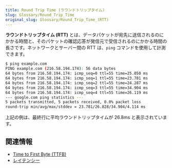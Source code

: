 ```yaml
---
title: Round Trip Time (ラウンドトリップタイム)
slug: Glossary/Round_Trip_Time
original_slug: Glossary/Round_Trip_Time_(RTT)
---
```


**ラウンドトリップタイム (RTT)** とは、データパケットが宛先に送信されるのにかかる時間と、そのパケットの確認応答が発信元で受信されるのにかかる時間の長さです。ネットワークとサーバー間の RTT は、`ping` コマンドを使用して計測できます。

```bash
$ ping example.com
PING example.com (216.58.194.174): 56 data bytes
64 bytes from 216.58.194.174: icmp_seq=0 ttl=55 time=25.050 ms
64 bytes from 216.58.194.174: icmp_seq=1 ttl=55 time=23.781 ms
64 bytes from 216.58.194.174: icmp_seq=2 ttl=55 time=24.287 ms
64 bytes from 216.58.194.174: icmp_seq=3 ttl=55 time=34.904 ms
64 bytes from 216.58.194.174: icmp_seq=4 ttl=55 time=26.119 ms
--- google.com ping statistics ---
5 packets transmitted, 5 packets received, 0.0% packet loss
round-trip min/avg/max/stddev = 23.781/26.828/34.904/4.114 ms
```

上記の例は、最終行に平均ラウンドトリップタイムが 26.8ms と表示されています。

## 関連情報

- [Time to First Byte (TTFB)](/ja/docs/Glossary/time_to_first_byte)
- [レイテンシー](/ja/docs/Glossary/Latency)
